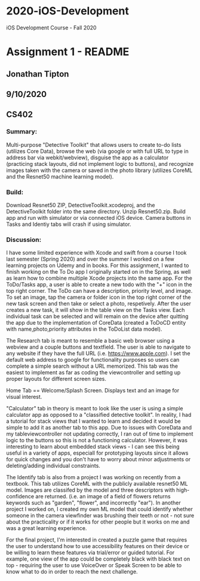 # 2020-iOS-Development
iOS Development Course - Fall 2020

# Assignment 1 - README
## Jonathan Tipton
## 9/10/2020
## CS402

### Summary:
Multi-purpose "Detective Toolkit" that allows users to create to-do lists (utilizes Core Data), browse the web (via google or with full URL to type in address bar via webkit/webview), disguise the app as a calculator (practicing stack layouts, did not implement logic to buttons), and recognize images taken with the camera or saved in the photo library (utilizes CoreML and the Resnet50 machine learning model).

### Build:
Download Resnet50 ZIP, DetectiveToolkit.xcodeproj, and the DetectiveToolkit folder into the same directory. Unzip Resnet50.zip. Build app and run with simulator or via connected iOS device. Camera buttons in Tasks and Identiy tabs will crash if using simulator.

### Discussion:
I have some limited experience with Xcode and swift from a course I took last semester (Spring 2020) and over the summer I worked on a few learning projects on Udemy and in books. For this assignment, I wanted to finish working on the To Do app I originally started on in the Spring, as well as learn how to combine multiple Xcode projects into the same app. For the ToDo/Tasks app, a user is able to create a new todo with the "+" icon in the top right corner. The ToDo can have a description, priority level, and image. To set an image, tap the camera or folder icon in the top right corner of the new task screen and then take or select a photo, respetively. After the user creates a new task, it will show in the table view on the Tasks view. Each individual task can be selected and will remain on the device after quitting the app due to the implementation of CoreData (created a ToDoCD entity with name,photo,priority attributes in the ToDoList data model). 

The Research tab is meant to resemble a basic web browser using a webview and a couple buttons and textfield. The user is able to navigate to any website if they have the full URL (i.e. https://www.apple.com). I set the default web address to google for functionality purposes so users can complete a simple search without a URL memorized. This tab was the easiest to implement as far as coding the viewcontroller and setting up proper layouts for different screen sizes. 

Home Tab == Welcome/Splash Screen. Displays text and an image for visual interest.

"Calculator" tab in theory is meant to look like the user is using a simple calculator app as opposed to a "classified detective toolkit". In reality, I had a tutorial for stack views that I wanted to learn and decided it would be simple to add it as another tab to this app. Due to issues with CoreData and my tableviewcontroller not updating correctly, I ran out of time to implement logic to the buttons so this is not a functioning calculator. However, it was interesting to learn about embedded stack views - I can see this being useful in a variety of apps, especiall for prototyping layouts since it allows for quick changes and you don't have to worry about minor adjustments or deleting/adding individual constraints.

The Identify tab is also from a project I was working on recently from a textbook. This tab utilizes CoreML with the publicly available resnet50 ML model. Images are classifed by the model and three descriptors with high-confidence are returned. (i.e. an image of a field of flowers returns keywords such as "garden", "flower", and incorrectly "ear"). In another project I worked on, I created my own ML model that could identify whether someone in the camera viewfinder was brushing their teeth or not - not sure about the practicality or if it works for other people but it works on me and was a great learning experience.

For the final project, I'm interested in created a puzzle game that requires the user to understand how to use accessibility features on their device or be willing to learn these features via trial/error or guided tutorial. For example, one view of the app could be completely black with black text on top - requiring the user to use VoiceOver or Speak Screen to be able to know what to do in order to reach the next challenge. 
